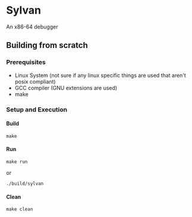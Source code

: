 # Sylvan

An x86-64 debugger

## Building from scratch

### Prerequisites

- Linux System (not sure if any linux specific things are used that aren't posix compliant)
- GCC compiler (GNU extensions are used)
- make

### Setup and Execution

#### Build

```make```

#### Run

```make run``` 
    
or

```./build/sylvan```

#### Clean

```make clean```
